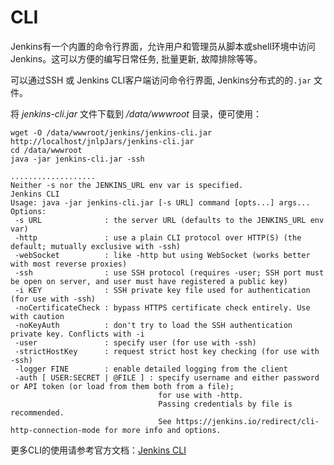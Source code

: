 # CLI

Jenkins有一个内置的命令行界面，允许用户和管理员从脚本或shell环境中访问Jenkins。这可以方便的编写日常任务, 批量更新, 故障排除等等。  

可以通过SSH 或 Jenkins CLI客户端访问命令行界面, Jenkins分布式的的`.jar` 文件。  

将 *jenkins-cli.jar* 文件下载到 */data/wwwroot* 目录，便可使用：
```
wget -O /data/wwwroot/jenkins/jenkins-cli.jar http://localhost/jnlpJars/jenkins-cli.jar
cd /data/wwwroot
java -jar jenkins-cli.jar -ssh

...................
Neither -s nor the JENKINS_URL env var is specified.
Jenkins CLI
Usage: java -jar jenkins-cli.jar [-s URL] command [opts...] args...
Options:
 -s URL              : the server URL (defaults to the JENKINS_URL env var)
 -http               : use a plain CLI protocol over HTTP(S) (the default; mutually exclusive with -ssh)
 -webSocket          : like -http but using WebSocket (works better with most reverse proxies)
 -ssh                : use SSH protocol (requires -user; SSH port must be open on server, and user must have registered a public key)
 -i KEY              : SSH private key file used for authentication (for use with -ssh)
 -noCertificateCheck : bypass HTTPS certificate check entirely. Use with caution
 -noKeyAuth          : don't try to load the SSH authentication private key. Conflicts with -i
 -user               : specify user (for use with -ssh)
 -strictHostKey      : request strict host key checking (for use with -ssh)
 -logger FINE        : enable detailed logging from the client
 -auth [ USER:SECRET | @FILE ] : specify username and either password or API token (or load from them both from a file);
                                 for use with -http.
                                 Passing credentials by file is recommended.
                                 See https://jenkins.io/redirect/cli-http-connection-mode for more info and options.
```

更多CLI的使用请参考官方文档：[Jenkins CLI ](https://www.jenkins.io/zh/doc/book/managing/cli/)